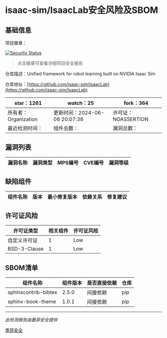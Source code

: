 # isaac-sim/IsaacLab安全风险及SBOM

## 基础信息

项目徽章：

[![Security Status](https://www.murphysec.com/platform3/v31/badge/1798787170355257344.svg)](https://www.murphysec.com/console/report/1797699232099520512/1798787170355257344)

> 点击徽章可查看详细项目安全报告

仓库描述：Unified framework for robot learning built on NVIDIA Isaac Sim

仓库地址：[https://github.com/isaac-sim/IsaacLab](https://github.com/isaac-sim/IsaacLab)

| star：1261 | watch：25 | fork：364 |
| ----------- | -------------- | ------------ |
| 所有者：Organization | 更新时间：2024-06-06 20:07:38 | 许可证：NOASSERTION |
| 最近检测时间： | 组件总数： | 漏洞总数： |




## 漏洞列表

| 漏洞名称 | 漏洞类型 | MPS编号 | CVE编号 | 漏洞等级 |
| ------- | ------ | ------- | ------ | ----- |





## 缺陷组件

| 组件名称 | 版本 | 最小修复版本 | 依赖关系 | 修复建议 |
| -------- | ---- | ------------ | -------- | -------- |





## 许可证风险

| 许可证类型 | 相关组件 | 许可证风险 |
| ---------- | -------- | ---------- |
|自定义许可证|1|Low|
|BSD-3-Clause|1|Low|




## SBOM清单

| 组件名称 | 组件版本 | 是否直接依赖 | 仓库 |
| -------- | -------- | ------------ | ---- |
|sphinxcontrib-bibtex|2.5.0|间接依赖|pip|
|sphinx-book-theme|1.0.1|间接依赖|pip|


------

*此检测报告由墨菲安全提供*

[墨菲安全](www.murphysec.com)